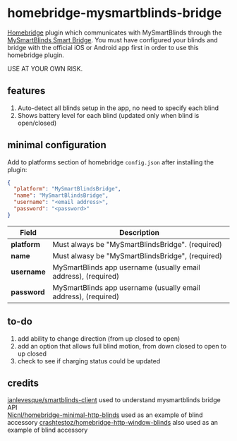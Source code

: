 # homebridge-mysmartblinds-bridge
[Homebridge](https://github.com/nfarina/homebridge) plugin which communicates with MySmartBlinds through the [MySmartBlinds Smart Bridge](https://www.mysmartblinds.com/products/smart-hub). You must have configured your blinds and bridge with the official iOS or Android app first in order to use this homebridge plugin.

USE AT YOUR OWN RISK.

## features
1. Auto-detect all blinds setup in the app, no need to specify each blind
2. Shows battery level for each blind (updated only when blind is open/closed)

## minimal configuration
Add to platforms section of homebridge `config.json` after installing the plugin:
```json
{
  "platform": "MySmartBlindsBridge",
  "name": "MySmartBlindsBridge",
  "username": "<email address>",
  "password": "<password>"
}
```
Field                   | Description
------------------------|------------
**platform**            | Must always be "MySmartBlindsBridge". (required)
**name**                | Must alwasy be "MySmartBlindsBridge", (required)
**username**            | MySmartBlinds app username (usually email address), (required)
**password**            | MySmartBlinds app username (usually email address), (required)

## to-do
1. add ability to change direction (from up closed to open)
2. add an option that allows full blind motion, from down closed to open to up closed
3. check to see if charging status could be updated

## credits
[ianlevesque/smartblinds-client](https://github.com/ianlevesque/smartblinds-client) used to understand mysmartblinds bridge API  
[Nicnl/homebridge-minimal-http-blinds](https://github.com/Nicnl/homebridge-minimal-http-blinds) used as an example of blind accessory 
[crashtestoz/homebridge-http-window-blinds](https://github.com/crashtestoz/homebridge-http-window-blinds) also used as an example of blind accessory
